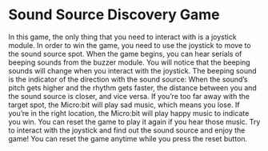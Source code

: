 # Sound Source Discovery Game
In this game, the only thing that you need to interact with is a joystick module. 
In order to win the game, you need to use the joystick to move to the sound source spot.
When the game begins, you can hear serials of beeping sounds from the buzzer module. 
You will notice that the beeping sounds will change when you interact with the joystick.
The beeping sound is the indicator of the direction with the sound source: When the sound’s pitch gets higher and the rhythm gets faster, the distance between you and the sound source is closer, and vice versa.
If you’re too far away with the target spot, the Micro:bit will play sad music, which means you lose. If you’re in the right location, the Micro:bit will play happy music to indicate you win. You can reset the game to play it again if you hear those music.
Try to interact with the joystick and find out the sound source and enjoy the game! You can reset the game anytime while you press the reset button.
